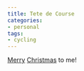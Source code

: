 ```yaml
---
title: Tete de Course
categories:
- personal
tags:
- cycling
---
```


[Merry][1] [Christmas][2] to me!

   [1]: http://www.roadbikereview.com/Wheelsets/Shimano,7700,DURA-ACE/PRD_112053_2490crx.aspx
   [2]: http://www.roadbikereview.com/2002,Road,Bike/LeMond%20Bicycles,Tete,de,Course/PRD_101436_4229crx.aspx
